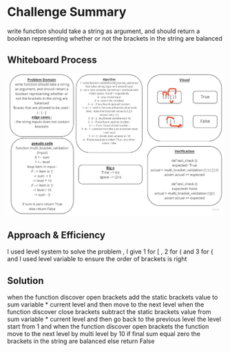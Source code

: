 # Challenge Summary
 write function should take a string as argument, and should return a boolean representing whether or not the brackets in the string are balanced

## Whiteboard Process
![image](./../../white-bord/13.jpg?raw=true)

## Approach & Efficiency
I used level system to solve the problem , I give 1 for [ , 2 for ( and 3 for {
and I used level variable to ensure the order of brackets is right


## Solution
when the function discover open brackets add the static brackets value to sum variable * current level and then move to the next level
when the function discover close brackets subtract the static brackets value from sum variable * current level and then go back to the previous level
the level start from 1 and when the function discover open brackets the function move to the next level by multi level by 10
if final sum equal zero the brackets in the string are balanced else return False



